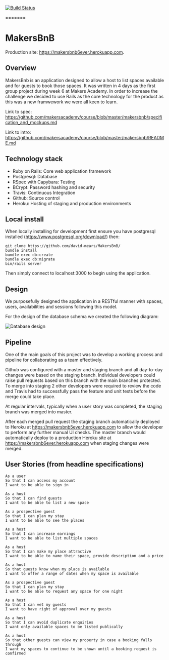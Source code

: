 [![Build Status](https://travis-ci.org/david-mears/MakersBnB.svg?branch=staging)](https://travis-ci.org/david-mears/MakersBnB)

=======

# MakersBnB

Production site: https://makersbnb6ever.herokuapp.com.

## Overview

MakersBnb is an application designed to allow a host to list spaces available and for guests to book those spaces. It was written in 4 days as the first group project during week 6 at Makers Academy. In order to increase the challenge we decided to use Rails as the core technology for the product as this was a new framwework we were all keen to learn.

Link to spec: https://github.com/makersacademy/course/blob/master/makersbnb/specification_and_mockups.md

Link to intro: https://github.com/makersacademy/course/blob/master/makersbnb/README.md

## Technology stack

- Ruby on Rails: Core web application framework
- Postgresql: Database
- RSpec with Capybara: Testing
- BCrypt: Password hashing and security
- Travis: Continuous Integration
- Github: Source control
- Heroku: Hosting of staging and production environments

## Local install

When locally installing for development first ensure you have postgresql installed (https://www.postgresql.org/download/) then:

```
git clone https://github.com/david-mears/MakersBnB/
bundle install
bundle exec db:create
bundle exec db:migrate
bin/rails server
```
Then simply connect to localhost:3000 to begin using the application.

## Design

We purposefully designed the application in a RESTful manner with spaces, users, availabilities and sessions following this model.

For the design of the database schema we created the following diagram:

![Database design](https://github.com/david-mears/MakersBnB/blob/staging/public/makersbnbdb.png?raw=true "Database design")

## Pipeline

One of the main goals of this project was to develop a working process and pipeline for collaborating as a team effectively.

Github was configured with a master and staging branch and all day-to-day changes were based on the staging branch. Individual developers could raise pull requests based on this branch with the main branches protected. To merge into staging 2 other developers were required to review the code and Travis had to successfully pass the feature and unit tests before the merge could take place.

At regular intervals, typically when a user story was completed, the staging branch was merged into master.

After each merged pull request the staging branch automatically deployed to Heroku at https://makersbnb5ever.herokuapp.com to allow the developer to perform any further manual UI checks. The master branch would automatically deploy to a production Heroku site at https://makersbnb6ever.herokuapp.com when staging changes were merged.

## User Stories (from headline specifications)

```
As a user
So that I can access my account
I want to be able to sign in
```

```
As a host
So that I can find guests
I want to be able to list a new space
```

```
As a prospective guest
So that I can plan my stay
I want to be able to see the places
```

```
As a host
So that I can increase earnings
I want to be able to list multiple spaces
```

```
As a host
So that I can make my place attractive
I want to be able to name their space, provide description and a price
```

```
As a host
So that guests know when my place is available
I want to offer a range of dates when my space is available
```

```
As a prospective guest
So that I can plan my stay
I want to be able to request any space for one night
```

```
As a host
So that I can vet my guests
I want to have right of approval over my guests
```

```
As a host
So that I can avoid duplicate enquiries
I want only available spaces to be listed publically
```

```
As a host
So that other guests can view my property in case a booking falls through
I want my spaces to continue to be shown until a booking request is confirmed
```

